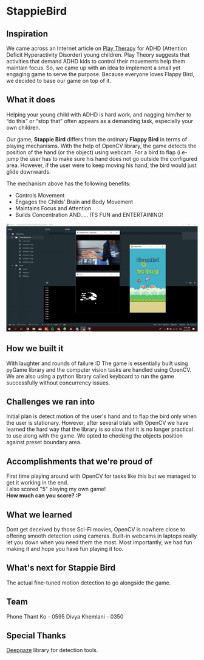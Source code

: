 # StappieBird

## Inspiration
We came across an Internet article on [Play Therapy](https://www.additudemag.com/fun-games-help-adhd-children-learn-from-play/) for ADHD (Attention Deficit Hyperactivity Disorder) young children. Play Theory suggests that activities that demand ADHD kids to control their movements help them maintain focus. So, we came up with an idea to implement a small yet engaging game to serve the purpose. Because everyone loves Flappy Bird, we decided to base our game on top of it.

## What it does
Helping your young child with ADHD is hard work, and nagging him/her to “do this” or “stop that” often appears as a demanding task, especially your own children.

Our game, **Stappie Bird** differs from the ordinary **Flappy Bird** in terms of playing mechanisms. With the help of OpenCV library, the game detects the position of the hand (or the object) using webcam.
For a bird to flap (i.e- jump the user has to make sure his hand does not go outside the configured area.
However, if the user were to keep moving his hand, the bird would just glide downwards.

The mechanism above has the following benefits:
-    Controls Movement
-    Engages the Childs' Brain and Body Movement
-    Maintains Focus and Attention
-    Builds Concentration
AND…..
ITS FUN and ENTERTAINING!

![](Assets/stappiebird.gif)

## How we built it
With laughter and rounds of failure :D The game is essentially built using pyGame library and the computer vision tasks are handled using OpenCV. We are also using a python library called keyboard to run the game successfully without concurrency issues.

## Challenges we ran into
Initial plan is detect motion of the user's hand and to flap the bird only when the user is stationary. However, after several trials with OpenCV we have learned the hard way that the library is so slow that it is no longer practical to use along with the game. We opted to checking the objects position against preset boundary area.

## Accomplishments that we're proud of
First time playing around with OpenCV for tasks like this but we managed to get it working in the end.  
I also scored "5" playing my own game!   
**How much can you score? :P**

## What we learned
Dont get deceived by those Sci-Fi movies, OpenCV is nowhere close to offering smooth detection using cameras.
Built-in webcams in laptops really let you down when you need them the most.
Most importantly, we had fun making it and hope you have fun playing it too.

## What's next for Stappie Bird
The actual fine-tuned motion detection to go alongside the game.

## Team
Phone Thant Ko - 0595
Divya Khemlani - 0350

## Special Thanks
[Deepgaze](https://github.com/mpatacchiola/deepgaze) library for detection tools.
